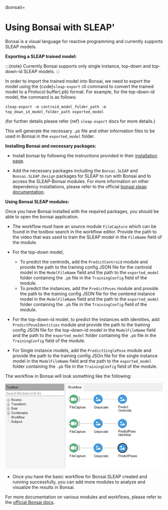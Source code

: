 (bonsai)=

# Using Bonsai with SLEAP'

Bonsai is a visual language for reactive programming and currently supports SLEAP models.

**Exporting a SLEAP trained model:**

:::{note}
Currently Bonsai supports only single instance, top-down and top-down-id SLEAP models.
:::

In order to import the trained model into Bonsai, we need to export the model using the {code}`sleap-export` cli command to convert the trained model to a Protocol buffer(.pb) format. For example, for the top-down-id model, the command is as follows:

```
sleap-export -m centroid_model_folder_path -m top_down_id_model_folder_path exported_model
```

(for further details please refer {ref} `sleap-export` docs for more details.)

This will generate the necessary `.pb` file and other information files to be used in Bonsai in the `exported_model` folder.

**Installing Bonsai and necessary packages:**

- Install bonsai by following the instructions provided in their [installation page](https://bonsai-rx.org/docs/articles/installation.html). 

- Add the necessary packages including the `Bonsai.SLEAP` and `Bonsai.SLEAP.Design` packages for SLEAP to run with Bonsai and to access the SLEAP-Bonsai modules. For more information on other dependency installations, please refer to the official [bonsai sleap documentation](https://github.com/bonsai-rx/sleap?tab=readme-ov-file#bonsai---sleap).

**Using Bonsai SLEAP modules:**

Once you have Bonsai installed with the required packages, you should be able to open the bonsai application. 

- The workflow must have an source module `FileCapture` which can be found in the toolbox search in the workflow editor. Provide the path to the video that was used to train the SLEAP model in the `FileName` field of the module.

- For the top-down model,
    - To predict the centroids, add the `PredictCentroid` module and provide the path to the training config JSON file for the centroid model in the `ModelFileName` field and the path to the `exported_model` folder containing the `.pb` file in the `TrainingConfig` field of the module.
    - To predict the instances, add the `PredictPoses` module and provide the path to the training config JSON file for the centered instance model in the `ModelFileName` field and the path to the `exported_model` folder containing the `.pb` file in the `TrainingConfig` field of the module.

- For the top-down-id model, to predict the instances with identities, add `PredictPoseIdentities` module and provide the path to the training config JSON file for the top-down-id model in the `ModelFileName` field and the path to the `exported_model` folder containing the `.pb` file in the `TrainingConfig` field of the module.

- For Single instance models, add the `PredictSinglePose` module and provide the path to the training config JSOn file for the single instance model in the `ModelFileName` field and the path to the `exported_model` folder containing the `.pb` file in the `TrainingConfig` field of the module.

The workflow in Bonsai will look something like the following:

![Bonsai.SLEAP workflow](../_static/bonsai-workflow.jpg)

- Once you have the basic workflow for Bonsai.SLEAP created and running successfully, you can add more modules to analyze and visualize the results in Bonsai.

For more documentation on various modules and workflows, please refer to the [official Bonsai docs](https://bonsai-rx.org/docs/articles/editor.html).